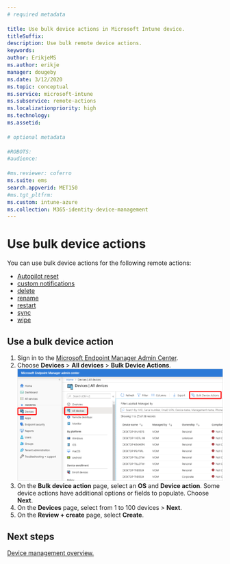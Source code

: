 ```yaml
---
# required metadata

title: Use bulk device actions in Microsoft Intune device.
titleSuffix:
description: Use bulk remote device actions.
keywords:
author: ErikjeMS
ms.author: erikje
manager: dougeby
ms.date: 3/12/2020
ms.topic: conceptual
ms.service: microsoft-intune
ms.subservice: remote-actions
ms.localizationpriority: high
ms.technology:
ms.assetid: 

# optional metadata

#ROBOTS:
#audience:

#ms.reviewer: coferro
ms.suite: ems
search.appverid: MET150
#ms.tgt_pltfrm:
ms.custom: intune-azure
ms.collection: M365-identity-device-management
---
```


# Use bulk device actions

You can use bulk device actions for the following remote actions:
- [Autopilot reset](https://docs.microsoft.com/windows/deployment/windows-autopilot/windows-autopilot-reset#reset-devices-with-remote-windows-autopilot-reset)
- [custom notifications](custom-notifications.md#send-a-custom-notification-to-a-single-device)
- [delete](devices-wipe.md#delete-devices-from-the-intune-portal)
- [rename](device-rename.md)
- [restart](device-restart.md)
- [sync](device-sync.md)
- [wipe](devices-wipe.md#wipe)

## Use a bulk device action

1. Sign in to the [Microsoft Endpoint Manager Admin Center](https://go.microsoft.com/fwlink/?linkid=2109431).
2. Choose **Devices** > **All devices** > **Bulk Device Actions**.
![Bulk device actions](./media/bulk-device-actions/bulk-device-actions.png)
3. On the **Bulk device action** page, select an **OS** and **Device action**. Some device actions have additional options or fields to populate. Choose **Next**.
4. On the **Devices** page, select from 1 to 100 devices > **Next**.
5. On the **Review + create** page, select **Create**.

## Next steps
[Device management overview.](device-management.md)
